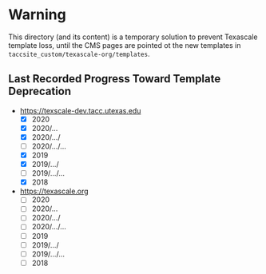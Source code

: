 # Warning

This directory (and its content) is a temporary solution to prevent Texascale template loss, until the CMS pages are pointed ot the new templates in `taccsite_custom/texascale-org/templates`.

## Last Recorded Progress Toward Template Deprecation

- https://texscale-dev.tacc.utexas.edu
  - [x] 2020
  - [x] 2020/…
  - [x] 2020/…/
  - [ ] 2020/…/…
  - [x] 2019
  - [x] 2019/…/
  - [ ] 2019/…/…
  - [x] 2018

- https://texascale.org
  - [ ] 2020
  - [ ] 2020/…
  - [ ] 2020/…/
  - [ ] 2020/…/…
  - [ ] 2019
  - [ ] 2019/…/
  - [ ] 2019/…/…
  - [ ] 2018
